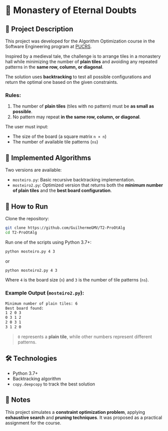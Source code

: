 # 🧩 Monastery of Eternal Doubts

## 📌 Project Description

This project was developed for the Algorithm Optimization course in the Software Engineering program at [PUCRS](https://portal.pucrs.br/).

Inspired by a medieval tale, the challenge is to arrange tiles in a monastery hall while minimizing the number of **plain tiles** and avoiding any repeated patterns in the **same row, column, or diagonal**.

The solution uses **backtracking** to test all possible configurations and return the optimal one based on the given constraints.

### Rules:

1. The number of **plain tiles** (tiles with no pattern) must be **as small as possible**.
2. No pattern may repeat **in the same row, column, or diagonal**.

The user must input:
- The size of the board (a square matrix `n × n`)
- The number of available tile patterns (`ns`)

## 🧠 Implemented Algorithms

Two versions are available:

- `mosteiro.py`: Basic recursive backtracking implementation.
- `mosteiro2.py`: Optimized version that returns both the **minimum number of plain tiles** and the **best board configuration**.

## 🚀 How to Run

Clone the repository:

```bash
git clone https://github.com/GuilhermeGMV/T2-ProOtAlg
cd T2-ProOtAlg
```

Run one of the scripts using Python 3.7+:

```bash
python mosteiro.py 4 3
```

or

```bash
python mosteiro2.py 4 3
```

Where `4` is the board size (`n`) and `3` is the number of tile patterns (`ns`).

### Example Output (`mosteiro2.py`):

```bash
Minimum number of plain tiles: 6
Best board found:
1 2 0 3
0 3 1 2
2 0 3 1
3 1 2 0
```

> `0` represents a **plain tile**, while other numbers represent different patterns.

## 🛠️ Technologies

- Python 3.7+
- Backtracking algorithm
- `copy.deepcopy` to track the best solution

## 📄 Notes

This project simulates a **constraint optimization problem**, applying **exhaustive search** and **pruning techniques**. It was proposed as a practical assignment for the course.
